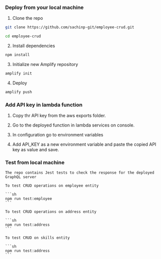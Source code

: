 ###  Deploy from your local machine

1. Clone the repo

```sh
git clone https://github.com/sachinp-git/employee-crud.git

cd employee-crud
```

2. Install dependencies

```sh
npm install
```

3. Initialize new Amplify repository

```sh
amplify init
```

4. Deploy

```sh
amplify push
```

###  Add API key in lambda function

1. Copy thr API key from the aws exports folder.

2. Go to the deployed function in lambda services on console.

3. In configuration go to environment variables

4. Add API_KEY as a new environment variable and paste the copied API key as value and save.




### Test from local machine

    The repo contains Jest tests to check the response for the deployed GraphQL server

    To test CRUD operations on employee entity

    ```sh
    npm run test:employee
    ```

    To test CRUD operations on address entity
 
    ```sh
    npm run test:address
    ```

    To test CRUD on skills entity

    ```sh
    npm run test:address
    ```
